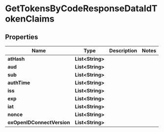 
# GetTokensByCodeResponseDataIdTokenClaims

## Properties
Name | Type | Description | Notes
------------ | ------------- | ------------- | -------------
**atHash** | **List&lt;String&gt;** |  | 
**aud** | **List&lt;String&gt;** |  | 
**sub** | **List&lt;String&gt;** |  | 
**authTime** | **List&lt;String&gt;** |  | 
**iss** | **List&lt;String&gt;** |  | 
**exp** | **List&lt;String&gt;** |  | 
**iat** | **List&lt;String&gt;** |  | 
**nonce** | **List&lt;String&gt;** |  | 
**oxOpenIDConnectVersion** | **List&lt;String&gt;** |  | 



